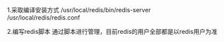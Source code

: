 1.采取编译安装方式
/usr/local/redis/bin/redis-server /usr/local/redis/redis.conf

2.编写redis脚本
通过脚本进行管理，目前redis的用户全部都是以redis用户为准
